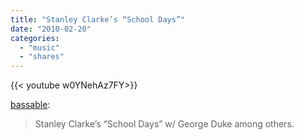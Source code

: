 ```yaml
---
title: "Stanley Clarke’s “School Days”"
date: "2010-02-20"
categories:
  - "music"
  - "shares"
---
```


<div style="width: 70vw;">{{< youtube w0YNehAz7FY>}}</div>

[bassable](http://bassable.tumblr.com/post/355316203/stanley-clarkes-school-days-w-george-duke):

> Stanley Clarke’s “School Days” w/ George Duke among others.
